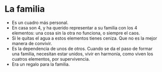 # La familia

- Es un cuadro más personal.
- En casa son 4, y ha querido representar a su familia con los 4 elementos: una cosa sin la otra no funciona, o siempre el caos.
- Si le quitas el agua a estos elementos tienes ceniza. Que no es la mejor manera de convivir.
- Es la dependencia de unos de otros. Cuando se da el paso de formar una familia, necesitan estar unidos, vivir en harmonía, como viven los cuatros elementos, por supervivencia.
- Era un regalo para la familia.
